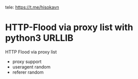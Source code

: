 tele: https://t.me/hisokavn
# HTTP-Flood via proxy list with python3 URLLIB
HTTP Flood via proxy list
* proxy support
* useragent random
* referer random
